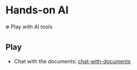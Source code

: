 # Hands-on AI
:snowflake: Play with AI tools

## Play
- Chat with the documents: [chat-with-documents](chat-with-documents)